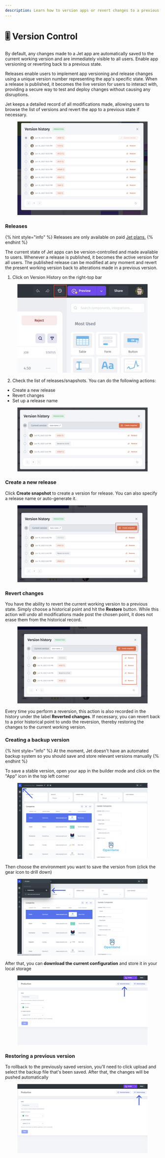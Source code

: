 ```yaml
---
description: Learn how to version apps or revert changes to a previous state.
---
```


# 🎚 Version Control

By default, any changes made to a Jet app are automatically saved to the current working version and are immediately visible to all users. Enable app versioning or reverting back to a previous state.

Releases enable users to implement app versioning and release changes using a unique version number representing the app's specific state. When a release is published, it becomes the live version for users to interact with, providing a secure way to test and deploy changes without causing any disruptions.&#x20;

Jet keeps a detailed record of all modifications made, allowing users to browse the list of versions and revert the app to a previous state if necessary.

<figure><img src="../.gitbook/assets/image (3) (5).png" alt=""><figcaption></figcaption></figure>

### Releases

{% hint style="info" %}
Releases are only available on paid [Jet plans.](https://www.jetadmin.io/pricing/internal-tool)
{% endhint %}

The current state of Jet apps can be version-controlled and made available to users. Whenever a release is published, it becomes the active version for all users. The published release can be modified at any moment and revert the present working version back to alterations made in a previous version.

1. Click on Version History on the right-top bar

<figure><img src="../.gitbook/assets/Untitled 9 (1).jpg" alt=""><figcaption></figcaption></figure>

2. Check the list of releases/snapshots. You can do the following actions:

* Create a new release
* Revert changes
* Set up a release name

<figure><img src="../.gitbook/assets/image (4) (3).png" alt=""><figcaption></figcaption></figure>

### Create a new release

Click **Create snapshot** to create a version for release. You can also specify a release name or auto-generate it.&#x20;

<figure><img src="../.gitbook/assets/sp.jpg" alt=""><figcaption></figcaption></figure>

### Revert changes

You have the ability to revert the current working version to a previous state. Simply choose a historical point and hit the **Restore** button. While this action will undo all modifications made post the chosen point, it does not erase them from the historical record.

<figure><img src="../.gitbook/assets/re.jpg" alt=""><figcaption></figcaption></figure>

Every time you perform a reversion, this action is also recorded in the history under the label **Reverted changes**. If necessary, you can revert back to a prior historical point to undo the reversion, thereby restoring the changes to the current working version.



### Creating a backup version

{% hint style="info" %}
At the moment, Jet doesn't have an automated backup system so you should save and store relevant versions manually
{% endhint %}

To save a stable version, open your app in the builder mode and click on the "App" icon in the top left corner

<figure><img src="../.gitbook/assets/Group 756 (1).png" alt=""><figcaption></figcaption></figure>

Then choose the environment you want to save the version from (click the gear icon to drill down)

<figure><img src="../.gitbook/assets/Group 755.png" alt=""><figcaption></figcaption></figure>

After that, you can **download the current configuration** and store it in your local storage



<figure><img src="../.gitbook/assets/Group 7571.png" alt=""><figcaption></figcaption></figure>

### Restoring a previous version

To rollback to the previously saved version, you'll need to click upload and select the backup file that's been saved. After that, the changes will be pushed automatically



<figure><img src="../.gitbook/assets/Group 7581.png" alt=""><figcaption></figcaption></figure>
